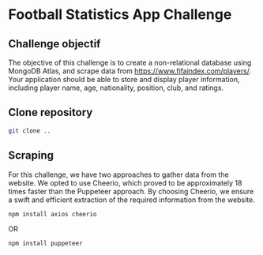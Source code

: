 # Football Statistics App Challenge
## Challenge objectif 
The objective of this challenge is to create a non-relational database using MongoDB Atlas, and scrape data from https://www.fifaindex.com/players/. Your application should be able to store and display player information, including player name, age, nationality, position, club, and ratings.
## Clone repository
```sh
git clone ..

```
## Scraping

For this challenge, we have two approaches to gather data from the website. We opted to use Cheerio, which proved to be approximately 18 times faster than the Puppeteer approach. By choosing Cheerio, we ensure a swift and efficient extraction of the required information from the website.
```sh
npm install axios cheerio 
```
OR 
```sh
npm install puppeteer
```


